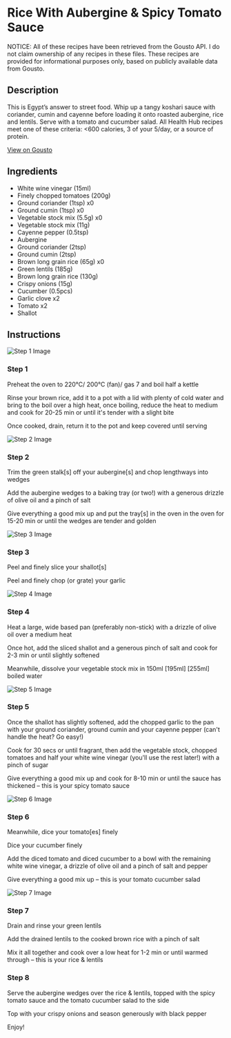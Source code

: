 # Rice With Aubergine & Spicy Tomato Sauce

NOTICE: All of these recipes have been retrieved from the Gousto API. I do not claim ownership of any recipes in these files. These recipes are provided for informational purposes only, based on publicly available data from Gousto.

## Description

This is Egypt’s answer to street food. Whip up a tangy koshari sauce with coriander, cumin and cayenne before loading it onto roasted aubergine, rice and lentils. Serve with a tomato and cucumber salad. All Health Hub recipes meet one of these criteria: <600 calories, 3 of your 5/day, or a source of protein.

[View on Gousto](https://www.gousto.co.uk/recipes/cookbook/egyptian-style-rice-with-aubergine-koshari-sauce)

## Ingredients

- White wine vinegar (15ml)
- Finely chopped tomatoes (200g)
- Ground coriander (1tsp) x0
- Ground cumin (1tsp) x0
- Vegetable stock mix (5.5g) x0
- Vegetable stock mix (11g)
- Cayenne pepper (0.5tsp)
- Aubergine
- Ground coriander (2tsp)
- Ground cumin (2tsp)
- Brown long grain rice (65g) x0
- Green lentils (185g)
- Brown long grain rice (130g)
- Crispy onions (15g)
- Cucumber (0.5pcs)
- Garlic clove x2
- Tomato x2
- Shallot

## Instructions

![Step 1 Image](https://production-media.gousto.co.uk/cms/recipe-step-image/step-1-1678467370238-x200.jpg)

### Step 1

Preheat the oven to 220°C/ 200°C (fan)/ gas 7 and boil half a kettle

Rinse your brown rice, add it to a pot with a lid with plenty of cold water and bring to the boil over a high heat, once boiling, reduce the heat to medium and cook for 20-25 min or until it's tender with a slight bite

Once cooked, drain, return it to the pot and keep covered until serving

![Step 2 Image](https://production-media.gousto.co.uk/cms/recipe-step-image/step-2-1678467374105-x200.jpg)

### Step 2

Trim the green stalk[s] off your aubergine[s] and chop lengthways into wedges

Add the aubergine wedges to a baking tray (or two!) with a generous drizzle of olive oil and a pinch of salt

Give everything a good mix up and put the tray[s] in the oven in the oven for 15-20 min or until the wedges are tender and golden

![Step 3 Image](https://production-media.gousto.co.uk/cms/recipe-step-image/step-3-1678467378605-x200.jpg)

### Step 3

Peel and finely slice your shallot[s]

Peel and finely chop (or grate) your garlic

![Step 4 Image](https://production-media.gousto.co.uk/cms/recipe-step-image/step-4-1678467382694-x200.jpg)

### Step 4

Heat a large, wide based pan (preferably non-stick) with a drizzle of olive oil over a medium heat

Once hot, add the sliced shallot and a generous pinch of salt and cook for 2-3 min or until slightly softened

Meanwhile, dissolve your vegetable stock mix in 150ml<span class="text-danger"> <span class="text-purple">[195ml]</span> [255ml] </span>boiled water

![Step 5 Image](https://production-media.gousto.co.uk/cms/recipe-step-image/step-5-1678467386434-x200.jpg)

### Step 5

Once the shallot has slightly softened, add the chopped garlic to the pan with your ground coriander, ground cumin and your cayenne pepper (can't handle the heat? Go easy!)

Cook for 30 secs or until fragrant, then add the vegetable stock, chopped tomatoes and half your white wine vinegar (you'll use the rest later!) with a pinch of sugar

Give everything a good mix up and cook for 8-10 min or until the sauce has thickened – this is your spicy tomato sauce

![Step 6 Image](https://production-media.gousto.co.uk/cms/recipe-step-image/step-6-1678467390657-x200.jpg)

### Step 6

Meanwhile, dice your tomato[es] finely

Dice your cucumber finely

Add the diced tomato and diced cucumber to a bowl with the remaining white wine vinegar, a drizzle of olive oil and a pinch of salt and pepper

Give everything a good mix up – this is your tomato cucumber salad

![Step 7 Image](https://production-media.gousto.co.uk/cms/recipe-step-image/step-7-1678467395172-x200.jpg)

### Step 7

Drain and rinse your green lentils

Add the drained lentils to the cooked brown rice with a pinch of salt

Mix it all together and cook over a low heat for 1-2 min or until warmed through – this is your rice & lentils

### Step 8

Serve the aubergine wedges over the rice & lentils, topped with the spicy tomato sauce and the tomato cucumber salad to the side

Top with your crispy onions and season generously with black pepper

Enjoy!

